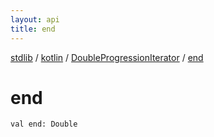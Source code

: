 ```yaml
---
layout: api
title: end
---
```

[stdlib](../../index.md) / [kotlin](../index.md) / [DoubleProgressionIterator](index.md) / [end](end.md)

# end

```
val end: Double
```
